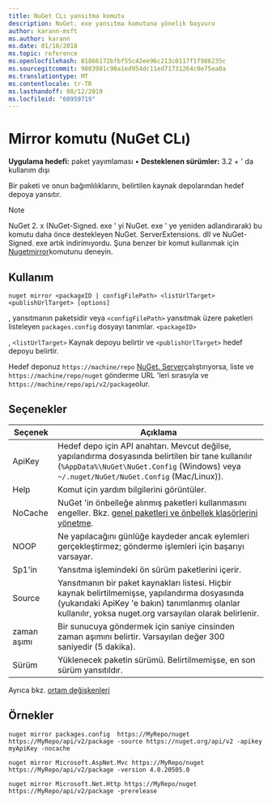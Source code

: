 ```yaml
---
title: NuGet CLı yansıtma komutu
description: NuGet. exe yansıtma komutuna yönelik başvuru
author: karann-msft
ms.author: karann
ms.date: 01/18/2018
ms.topic: reference
ms.openlocfilehash: 81866172bfbf55c42ee96c213c0117f1f986235c
ms.sourcegitcommit: 9803981c90a1ed954dc11ed71731264c0e75ea0a
ms.translationtype: MT
ms.contentlocale: tr-TR
ms.lasthandoff: 08/12/2019
ms.locfileid: "68959719"
---
```

# <a name="mirror-command-nuget-cli"></a>Mirror komutu (NuGet CLı)

**Uygulama hedefi:** paket yayımlaması &bullet; **Desteklenen sürümler:** 3.2 + ' da kullanım dışı

Bir paketi ve onun bağımlılıklarını, belirtilen kaynak depolarından hedef depoya yansıtır.

> [!NOTE]
> NuGet 2. x (NuGet-Signed. exe ' yi NuGet. exe ' ye yeniden adlandırarak) bu komutu daha önce destekleyen NuGet. ServerExtensions. dll ve NuGet-Signed. exe artık indirimıyordu. Şuna benzer bir komut kullanmak için [Nugetmirror](https://www.nuget.org/packages/NuGetMirror/)komutunu deneyin.

## <a name="usage"></a>Kullanım

```cli
nuget mirror <packageID | configFilePath> <listUrlTarget> <publishUrlTarget> [options]
```

, yansıtmanın paketsidir veya `<configFilePath>` yansıtmak üzere paketleri listeleyen `packages.config` dosyayı tanımlar. `<packageID>`

, `<listUrlTarget>` Kaynak depoyu belirtir ve `<publishUrlTarget>` hedef depoyu belirtir.

Hedef deponuz `https://machine/repo` [NuGet. Server](../../hosting-packages/nuget-server.md)çalıştırıyorsa, liste ve `https://machine/repo/nuget` gönderme URL 'leri sırasıyla ve `https://machine/repo/api/v2/package`olur.

## <a name="options"></a>Seçenekler

| Seçenek | Açıklama |
| --- | --- |
| ApiKey | Hedef depo için API anahtarı. Mevcut değilse, yapılandırma dosyasında belirtilen bir tane kullanılır (`%AppData%\NuGet\NuGet.Config` (Windows) veya `~/.nuget/NuGet/NuGet.Config` (Mac/Linux)). |
| Help | Komut için yardım bilgilerini görüntüler. |
| NoCache | NuGet 'in önbelleğe alınmış paketleri kullanmasını engeller. Bkz. [genel paketleri ve önbellek klasörlerini yönetme](../../consume-packages/managing-the-global-packages-and-cache-folders.md). |
| NOOP | Ne yapılacağını günlüğe kaydeder ancak eylemleri gerçekleştirmez; gönderme işlemleri için başarıyı varsayar. |
| Sp1'in | Yansıtma işlemindeki ön sürüm paketlerini içerir. |
| Source | Yansıtmanın bir paket kaynakları listesi. Hiçbir kaynak belirtilmemişse, yapılandırma dosyasında (yukarıdaki ApiKey 'e bakın) tanımlanmış olanlar kullanılır, yoksa nuget.org varsayılan olarak belirlenir. |
| zaman aşımı | Bir sunucuya göndermek için saniye cinsinden zaman aşımını belirtir. Varsayılan değer 300 saniyedir (5 dakika). |
| Sürüm | Yüklenecek paketin sürümü. Belirtilmemişse, en son sürüm yansıtıldır. |

Ayrıca bkz. [ortam değişkenleri](cli-ref-environment-variables.md)

## <a name="examples"></a>Örnekler

```cli
nuget mirror packages.config  https://MyRepo/nuget https://MyRepo/api/v2/package -source https://nuget.org/api/v2 -apikey myApiKey -nocache

nuget mirror Microsoft.AspNet.Mvc https://MyRepo/nuget https://MyRepo/api/v2/package -version 4.0.20505.0

nuget mirror Microsoft.Net.Http https://MyRepo/nuget https://MyRepo/api/v2/package -prerelease
```
